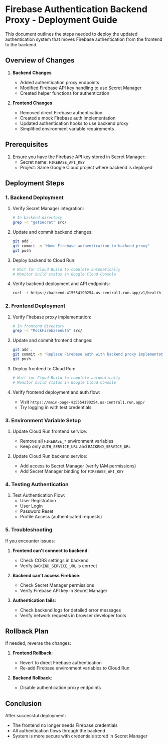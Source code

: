 # Firebase Authentication Backend Proxy - Deployment Guide

This document outlines the steps needed to deploy the updated authentication system that moves Firebase authentication from the frontend to the backend.

## Overview of Changes

1. **Backend Changes**
   - Added authentication proxy endpoints
   - Modified Firebase API key handling to use Secret Manager
   - Created helper functions for authentication

2. **Frontend Changes**
   - Removed direct Firebase authentication
   - Created a mock Firebase auth implementation
   - Updated authentication hooks to use backend proxy
   - Simplified environment variable requirements

## Prerequisites

1. Ensure you have the Firebase API key stored in Secret Manager:
   - Secret name: `FIREBASE_API_KEY`
   - Project: Same Google Cloud project where backend is deployed

## Deployment Steps

### 1. Backend Deployment

1. Verify Secret Manager integration:
   ```bash
   # In backend directory
   grep -r "getSecret" src/
   ```

2. Update and commit backend changes:
   ```bash
   git add .
   git commit -m "Move Firebase authentication to backend proxy"
   git push
   ```

3. Deploy backend to Cloud Run:
   ```bash
   # Wait for Cloud Build to complete automatically
   # Monitor build status in Google Cloud Console
   ```

4. Verify backend deployment and API endpoints:
   ```bash
   curl -i https://backend-415554190254.us-central1.run.app/v1/health
   ```

### 2. Frontend Deployment

1. Verify Firebase proxy implementation:
   ```bash
   # In frontend directory
   grep -r "MockFirebaseAuth" src/
   ```

2. Update and commit frontend changes:
   ```bash
   git add .
   git commit -m "Replace Firebase auth with backend proxy implementation"
   git push
   ```

3. Deploy frontend to Cloud Run:
   ```bash
   # Wait for Cloud Build to complete automatically
   # Monitor build status in Google Cloud Console
   ```

4. Verify frontend deployment and auth flow:
   - Visit `https://main-page-415554190254.us-central1.run.app/`
   - Try logging in with test credentials

### 3. Environment Variable Setup

1. Update Cloud Run frontend service:
   - Remove all `FIREBASE_*` environment variables
   - Keep only `AUTH_SERVICE_URL` and `BACKEND_SERVICE_URL`

2. Update Cloud Run backend service:
   - Add access to Secret Manager (verify IAM permissions)
   - Add Secret Manager binding for `FIREBASE_API_KEY`

### 4. Testing Authentication

1. Test Authentication Flow:
   - User Registration
   - User Login
   - Password Reset
   - Profile Access (authenticated requests)

### 5. Troubleshooting

If you encounter issues:

1. **Frontend can't connect to backend**:
   - Check CORS settings in backend
   - Verify `BACKEND_SERVICE_URL` is correct

2. **Backend can't access Firebase**:
   - Check Secret Manager permissions 
   - Verify Firebase API key in Secret Manager

3. **Authentication fails**:
   - Check backend logs for detailed error messages
   - Verify network requests in browser developer tools

## Rollback Plan

If needed, reverse the changes:

1. **Frontend Rollback**:
   - Revert to direct Firebase authentication
   - Re-add Firebase environment variables to Cloud Run

2. **Backend Rollback**:
   - Disable authentication proxy endpoints

## Conclusion

After successful deployment:
- The frontend no longer needs Firebase credentials
- All authentication flows through the backend
- System is more secure with credentials stored in Secret Manager 